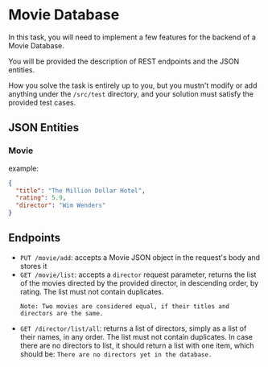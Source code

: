# Movie Database

In this task, you will need to implement a few features for the backend of a Movie Database.

You will be provided the description of REST endpoints and the JSON entities.

How you solve the task is entirely up to you, but you mustn't modify or add anything under the `/src/test` directory, 
and your solution must satisfy the provided test cases. 

## JSON Entities
### Movie
example:
```json
{
  "title": "The Million Dollar Hotel",
  "rating": 5.9,
  "director": "Wim Wenders"
}
```

## Endpoints
- `PUT /movie/add`: accepts a Movie JSON object in the request's body and stores it
- `GET /movie/list`: accepts a `director` request parameter, 
  returns the list of the movies directed by the provided director, in descending order, by rating. 
  The list must not contain duplicates.
  ```%info
  Note: Two movies are considered equal, if their titles and directors are the same.
  ```
- `GET /director/list/all`: returns a list of directors, simply as a list of their names, in any order. 
  The list must not contain duplicates. In case there are no directors to list, it should return a list with one item, 
  which should be: `There are no directors yet in the database.`
